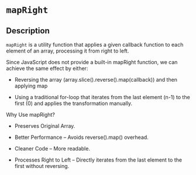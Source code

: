 # `mapRight`

## Description
`mapRight` is a utility function that applies a given callback function to each element of an array, processing it from right to left.

Since JavaScript does not provide a built-in mapRight function, we can achieve the same effect by either:

* Reversing the array (array.slice().reverse().map(callback)) and then applying map

* Using a traditional for-loop that iterates from the last element (n-1) to the first (0) and applies the transformation manually.

Why Use mapRight?

* Preserves Original Array.

* Better Performance – Avoids reverse().map() overhead.

* Cleaner Code – More readable.

* Processes Right to Left – Directly iterates from the last element to the first without reversing.